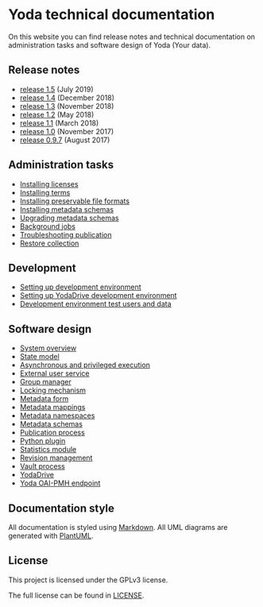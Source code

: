# Yoda technical documentation
On this website you can find release notes and technical documentation on administration tasks and software design of Yoda (Your data).

## Release notes
- [release 1.5](release-notes/release-1.5.md) (July 2019)
- [release 1.4](release-notes/release-1.4.md) (December 2018)
- [release 1.3](release-notes/release-1.3.md) (November 2018)
- [release 1.2](release-notes/release-1.2.md) (May 2018)
- [release 1.1](release-notes/release-1.1.md) (March 2018)
- [release 1.0](release-notes/release-1.0.md) (November 2017)
- [release 0.9.7](release-notes/release-0.9.7.md) (August 2017)

## Administration tasks
- [Installing licenses](administration/installing-licenses.md)
- [Installing terms](administration/installing-terms.md)
- [Installing preservable file formats](administration/installing-preservable-file-formats.md)
- [Installing metadata schemas](administration/installing-metadata-schemas.md)
- [Upgrading metadata schemas](administration/upgrading-metadata-schemas.md)
- [Background jobs](administration/background-jobs.md)
- [Troubleshooting publication](administration/troubleshooting-publication.md)
- [Restore collection](administration/restore-collection.md)

## Development
- [Setting up development environment](development/setting-up-development-environment.md)
- [Setting up YodaDrive development environment](development/yodadrive-development-environment.md)
- [Development environment test users and data](development/development-test-data.md)

## Software design
- [System overview](design/system-overview.md)
- [State model](design/state-model.md)
- [Asynchronous and privileged execution](design/async-system-execution.md)
- [External user service](design/external-user-service.md)
- [Group manager](design/group-manager.md)
- [Locking mechanism](design/locking-mechanism.md)
- [Metadata form](design/metadata-form.md)
- [Metadata mappings](design/metadata-mappings.md)
- [Metadata namespaces](design/metadata-namespaces.md)
- [Metadata schemas](design/metadata-schemas.md)
- [Publication process](design/publication-process.md)
- [Python plugin](design/python-plugin.md)
- [Statistics module](design/statistics.md)
- [Revision management](design/revisions.md)
- [Vault process](design/vault-process.md)
- [YodaDrive](design/yodadrive.md)
- [Yoda OAI-PMH endpoint](design/yoda-moai.md)

## Documentation style
All documentation is styled using [Markdown](https://guides.github.com/features/mastering-markdown/).
All UML diagrams are generated with [PlantUML](http://plantuml.com/).

## License
This project is licensed under the GPLv3 license.

The full license can be found in [LICENSE](LICENSE).
